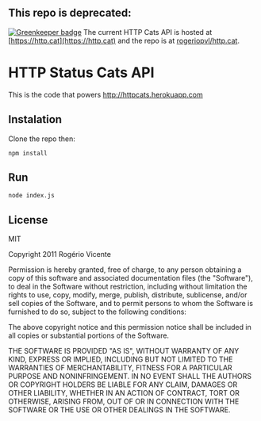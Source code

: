 ## This repo is deprecated:

[![Greenkeeper badge](https://badges.greenkeeper.io/rogeriopvl/http-status-cats-api.svg)](https://greenkeeper.io/)
The current HTTP Cats API is hosted at [https://http.cat](https://http.cat) and the repo is at [rogeriopvl/http.cat](https://github.com/rogeriopvl/http.cat).

# HTTP Status Cats API

This is the code that powers http://httpcats.herokuapp.com

## Instalation

Clone the repo then:

    npm install

## Run

    node index.js

## License

MIT

Copyright 2011 Rogério Vicente

Permission is hereby granted, free of charge, to any person obtaining
a copy of this software and associated documentation files (the
"Software"), to deal in the Software without restriction, including
without limitation the rights to use, copy, modify, merge, publish,
distribute, sublicense, and/or sell copies of the Software, and to
permit persons to whom the Software is furnished to do so, subject to
the following conditions:

The above copyright notice and this permission notice shall be
included in all copies or substantial portions of the Software.

THE SOFTWARE IS PROVIDED "AS IS", WITHOUT WARRANTY OF ANY KIND,
EXPRESS OR IMPLIED, INCLUDING BUT NOT LIMITED TO THE WARRANTIES OF
MERCHANTABILITY, FITNESS FOR A PARTICULAR PURPOSE AND
NONINFRINGEMENT. IN NO EVENT SHALL THE AUTHORS OR COPYRIGHT HOLDERS BE
LIABLE FOR ANY CLAIM, DAMAGES OR OTHER LIABILITY, WHETHER IN AN ACTION
OF CONTRACT, TORT OR OTHERWISE, ARISING FROM, OUT OF OR IN CONNECTION
WITH THE SOFTWARE OR THE USE OR OTHER DEALINGS IN THE SOFTWARE.
